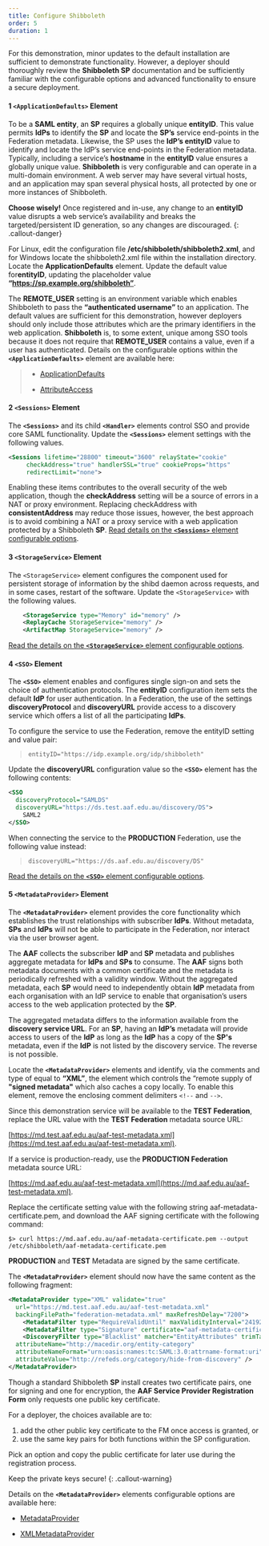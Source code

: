 ```yaml
---
title: Configure Shibboleth
order: 5
duration: 1
---
```


For this demonstration, minor updates to the default installation are sufficient to demonstrate functionality.
However, a deployer should thoroughly review the **Shibboleth SP** documentation and be sufficiently familiar with the
configurable options and advanced functionality to ensure a secure deployment.
<br>

#### 1 `<ApplicationDefaults>` Element

To be a **SAML entity**, an **SP** requires a globally unique **entityID**. This value permits **IdPs** to identify
the **SP** and locate the **SP’s** service end-points in the Federation metadata. Likewise, the SP uses the **IdP’s
entityID** value to identify and locate the IdP’s service end-points in the Federation metadata. Typically,
including a service’s **hostname** in the **entityID** value ensures a globally unique value. **Shibboleth** is very
configurable and can operate in a multi-domain environment. A web server may have several virtual hosts, and an application may span several physical hosts, all protected by one or more instances of Shibboleth.

**Choose wisely!** Once registered and in-use, any change to an **entityID** value disrupts a web service’s
availability and breaks the targeted/persistent ID generation, so any changes are discouraged.
{: .callout-danger}

For Linux, edit the configuration file **/etc/shibboleth/shibboleth2.xml**, and for Windows locate the shibboleth2.xml file within the installation directory. Locate the **ApplicationDefaults** element. Update the default value for**entityID**, updating the placeholder value **“https://sp.example.org/shibboleth”**.

The **REMOTE_USER** setting is an environment variable which enables Shibboleth to pass the **“authenticated username”** to an application. The default values are sufficient for this demonstration, however deployers should
only include those attributes which are the primary identifiers in the web application. **Shibboleth** is, to some
extent, unique among SSO tools because it does not require that **REMOTE_USER** contains a value, even if a user has
authenticated. Details on the configurable options within the **`<ApplicationDefaults>`** element are available here:

> - [ApplicationDefaults](https://wiki.shibboleth.net/confluence/display/SP3/ApplicationDefaults)
>
> - [AttributeAccess](https://wiki.shibboleth.net/confluence/display/SP3/AttributeAccess)

#### 2 `<Sessions>` Element

The **`<Sessions>`** and its child **`<Handler>`** elements control SSO and provide core SAML functionality. Update the
**`<Sessions>`** element settings with the following values.

```xml
<Sessions lifetime="28800" timeout="3600" relayState="cookie" 
     checkAddress="true" handlerSSL="true" cookieProps="https" 
     redirectLimit="none">
```

Enabling these items contributes to the overall security of the web application, though the **checkAddress** setting
will be a source of errors in a NAT or proxy environment. Replacing checkAddress with **consistentAddress** may reduce
those issues, however, the best approach is to avoid combining a NAT or a proxy service with a web application
protected by a Shibboleth **SP**. [Read details on the **`<Sessions>`** element configurable options](https://wiki.shibboleth.net/confluence/display/SP3/Sessions).

#### 3 `<StorageService>` Element

The `<StorageService>` element configures the component used for persistent storage of information by the shibd
daemon across requests, and in some cases, restart of the software. Update the `<StorageService>` with the following
values.

```xml
    <StorageService type="Memory" id="memory" />
    <ReplayCache StorageService="memory" />
    <ArtifactMap StorageService="memory" />
```

[Read the details on the **`<StorageService>`** element configurable options](https://shibboleth.atlassian.net/wiki/spaces/SP3/pages/2065334626/StorageService).

#### 4 `<SSO>` Element

The **`<SSO>`** element enables and configures single sign-on and sets the choice of authentication protocols. The
**entityID** configuration item sets the default **IdP** for user authentication. In a Federation, the use of the
settings **discoveryProtocol** and **discoveryURL** provide access to a discovery service which offers a list of all
the participating **IdPs**.

To configure the service to use the Federation, remove the entityID setting and value pair:
>   `entityID="https://idp.example.org/idp/shibboleth"`

Update the **discoveryURL** configuration value so the **`<SSO>`** element has the following contents:

```xml
<SSO
  discoveryProtocol="SAMLDS"
  discoveryURL="https://ds.test.aaf.edu.au/discovery/DS">
    SAML2
</SSO>
```

When connecting the service to the **PRODUCTION** Federation, use the following value instead:
>   `discoveryURL="https://ds.aaf.edu.au/discovery/DS"`

[Read the details on the **`<SSO>`** element configurable options](https://wiki.shibboleth.net/confluence/display/SP3/SSO).

#### 5 `<MetadataProvider>` Element

The **`<MetadataProvider>`** element provides the core functionality which establishes the trust relationships with
subscriber **IdPs**. Without metadata, **SPs** and **IdPs** will not be able to participate in the Federation, nor interact
via the user browser agent.

The **AAF** collects the subscriber **IdP** and **SP** metadata and publishes aggregate metadata for **IdPs** and
**SPs** to consume. The **AAF** signs both metadata documents with a common certificate and the metadata is
periodically refreshed with a validity window. Without the aggregated metadata, each **SP** would need to independently obtain **IdP** metadata from each organisation with an IdP service to enable that organisation’s users
access to the web application protected by the **SP**.

The aggregated metadata differs to the information available from the **discovery service URL**. For an **SP**,
having an **IdP’s** metadata will provide access to users of the **IdP** as long as the **IdP** has a copy of the
**SP's** metadata, even if the **IdP** is not listed by the discovery service. The reverse is not possible.

Locate the **`<MetadataProvider>`** elements and identify, via the comments and type of equal to **“XML”**, the
element which controls the “remote supply of **"signed metadata"** which also caches a copy locally. To enable this
element, remove the enclosing comment delimiters `<!--` and `-->`.

Since this demonstration service will be available to the **TEST Federation**, replace the URL value with the **TEST
Federation** metadata source URL:

[https://md.test.aaf.edu.au/aaf-test-metadata.xml](https://md.test.aaf.edu.au/aaf-test-metadata.xml).

If a service is production-ready, use the **PRODUCTION Federation** metadata source URL:

[https://md.aaf.edu.au/aaf-test-metadata.xml](https://md.aaf.edu.au/aaf-test-metadata.xml).

Replace the certificate setting value with the following string aaf-metadata-certificate.pem, and download the AAF signing certificate with the following command:

    $> curl https://md.aaf.edu.au/aaf-metadata-certificate.pem --output /etc/shibboleth/aaf-metadata-certificate.pem

**PRODUCTION** and **TEST** Metadata are signed by the same certificate.

The **`<MetadataProvider>`** element should now have the same content as the following fragment:

```xml
<MetadataProvider type="XML" validate="true" 
  url="https://md.test.aaf.edu.au/aaf-test-metadata.xml"
  backingFilePath="federation-metadata.xml" maxRefreshDelay="7200">
    <MetadataFilter type="RequireValidUntil" maxValidityInterval="2419200"/>
    <MetadataFilter type="Signature" certificate="aaf-metadata-certificate.pem" verifyBackup="false"/>
    <DiscoveryFilter type="Blacklist" matcher="EntityAttributes" trimTags="true"
  attributeName="http://macedir.org/entity-category"
  attributeNameFormat="urn:oasis:names:tc:SAML:3.0:attrname-format:uri"
  attributeValue="http://refeds.org/category/hide-from-discovery" />
</MetadataProvider>
```

Though a standard Shibboleth **SP** install creates two certificate pairs, one for signing and one for encryption,
the **AAF Service Provider Registration Form** only requests one public key certificate.

For a deployer, the choices available are to:

1. add the other public key certificate to the FM once access is granted, or
2. use the same key pairs for both functions within the SP configuration.


Pick an option and copy the public certificate for later use during the registration process.

Keep the private keys secure!
{: .callout-warning}

Details on the **`<MetadataProvider>`** elements configurable options are available here:

- [MetadataProvider](https://wiki.shibboleth.net/confluence/display/SP3/MetadataProvider)

- [XMLMetadataProvider](https://wiki.shibboleth.net/confluence/display/SP3/XMLMetadataProvider)
